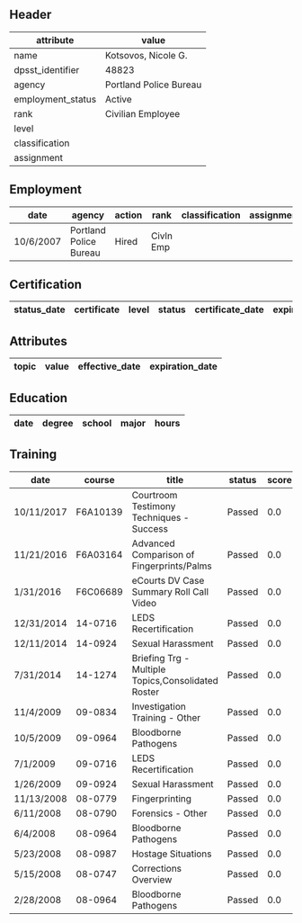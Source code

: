 ## Header
| attribute | value |
| --------- | ----- |
| name | Kotsovos, Nicole G. |
| dpsst_identifier | 48823 |
| agency | Portland Police Bureau |
| employment_status | Active |
| rank | Civilian Employee |
| level |  |
| classification |  |
| assignment |  |
## Employment
| date | agency | action | rank | classification | assignment |
| ---- | ------ | ------ | ---- | -------------- | ---------- |
| 10/6/2007 | Portland Police Bureau | Hired | Civln Emp |  |  |
## Certification
| status_date | certificate | level | status | certificate_date | expiration_date | probation_date |
| ----------- | ----------- | ----- | ------ | ---------------- | --------------- | -------------- |
## Attributes
| topic | value | effective_date | expiration_date |
| ----- | ----- | -------------- | --------------- |
## Education
| date | degree | school | major | hours |
| ---- | ------ | ------ | ----- | ----- |
## Training
| date | course | title | status | score | hours |
| ---- | ------ | ----- | ------ | ----- | ----- |
| 10/11/2017 | F6A10139 | Courtroom Testimony Techniques - Success | Passed | 0.0 | 8.00 |
| 11/21/2016 | F6A03164 | Advanced Comparison of Fingerprints/Palms | Passed | 0.0 | 32.00 |
| 1/31/2016 | F6C06689 | eCourts  DV Case Summary Roll Call Video | Passed | 0.0 | 0.25 |
| 12/31/2014 | 14-0716 | LEDS Recertification | Passed | 0.0 | 1.00 |
| 12/11/2014 | 14-0924 | Sexual Harassment | Passed | 0.0 | 1.00 |
| 7/31/2014 | 14-1274 | Briefing Trg - Multiple Topics,Consolidated Roster | Passed | 0.0 | 0.50 |
| 11/4/2009 | 09-0834 | Investigation Training - Other | Passed | 0.0 | 1.50 |
| 10/5/2009 | 09-0964 | Bloodborne Pathogens | Passed | 0.0 | 1.00 |
| 7/1/2009 | 09-0716 | LEDS Recertification | Passed | 0.0 | 1.00 |
| 1/26/2009 | 09-0924 | Sexual Harassment | Passed | 0.0 | 2.00 |
| 11/13/2008 | 08-0779 | Fingerprinting | Passed | 0.0 | 22.50 |
| 6/11/2008 | 08-0790 | Forensics - Other | Passed | 0.0 | 2.00 |
| 6/4/2008 | 08-0964 | Bloodborne Pathogens | Passed | 0.0 | 1.00 |
| 5/23/2008 | 08-0987 | Hostage Situations | Passed | 0.0 | 3.50 |
| 5/15/2008 | 08-0747 | Corrections Overview | Passed | 0.0 | 5.50 |
| 2/28/2008 | 08-0964 | Bloodborne Pathogens | Passed | 0.0 | 1.00 |
